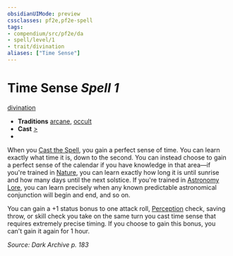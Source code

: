 ```yaml
---
obsidianUIMode: preview
cssclasses: pf2e,pf2e-spell
tags:
- compendium/src/pf2e/da
- spell/level/1
- trait/divination
aliases: ["Time Sense"]
---
```

# Time Sense *Spell 1*   
[divination](rules/traits/divination.md "Divination School Trait")  

- **Traditions** [arcane](rules/traits/arcane.md "Arcane Tradition Trait"), [occult](rules/traits/occult.md "Occult Tradition Trait")
- **Cast** [>](rules/core-rulebook/chapter-9-playing-the-game.md#Actions "Single Action") 
- 

When you [Cast the Spell](rules/actions/cast-a-spell.md), you gain a perfect sense of time. You can learn exactly what time it is, down to the second. You can instead choose to gain a perfect sense of the calendar if you have knowledge in that area—if you're trained in [Nature](compendium/skills.md#Nature), you can learn exactly how long it is until sunrise and how many days until the next solstice. If you're trained in [Astronomy Lore](compendium/skills.md#Lore), you can learn precisely when any known predictable astronomical conjunction will begin and end, and so on.

You can gain a +1 status bonus to one attack roll, [Perception](compendium/skills.md#Perception) check, saving throw, or skill check you take on the same turn you cast time sense that requires extremely precise timing. If you choose to gain this bonus, you can't gain it again for 1 hour.

*Source: Dark Archive p. 183*